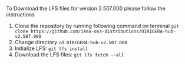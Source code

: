 To Download the LFS files for version 2.507.000 please follow the instructions

1. Clone the repository by running following command on terminal `git clone https://github.com/ikea-oss-distributions/DIRIGERA-hub-v2.507.000`
2. Change directory `cd DIRIGERA-hub-v2.507.000`
3. Initialize LFS: `git lfs install`
4. Download the LFS files: `git lfs fetch --all`
